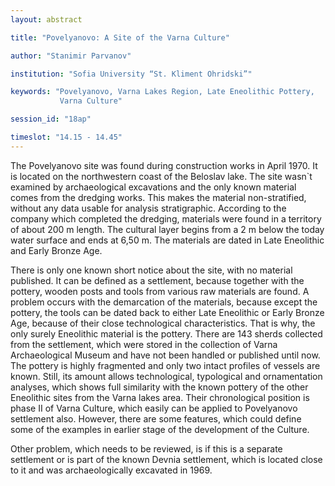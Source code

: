 ```yaml
---
layout: abstract

title: "Povelyanovo: A Site of the Varna Culture"

author: "Stanimir Parvanov"

institution: "Sofia University “St. Kliment Ohridski”"

keywords: "Povelyanovo, Varna Lakes Region, Late Eneolithic Pottery,
           Varna Culture"

session_id: "18ap"

timeslot: "14.15 - 14.45"
---
```


The Povelyanovo site was found during construction works in April
1970. It is located on the northwestern coast of the Beloslav
lake. The site wasn`t examined by archaeological excavations and the
only known material comes from the dredging works. This makes the
material non-stratified, without any data usable for analysis
stratigraphic. According to the company which completed the dredging,
materials were found in a territory of about 200 m length. The
cultural layer begins from a 2 m below the today water surface and
ends at 6,50 m. The materials are dated in Late Eneolithic and Early
Bronze Age.

There is only one known short notice about the site, with no material
published. It can be defined as a settlement, because together with
the pottery, wooden posts and tools from various raw materials are
found. A problem occurs with the demarcation of the materials, because
except the pottery, the tools can be dated back to either Late
Eneolithic or Early Bronze Age, because of their close technological
characteristics. That is why, the only surely Eneolithic material is
the pottery. There are 143 sherds collected from the settlement, which
were stored in the collection of Varna Archaeological Museum and have
not been handled or published until now. The pottery is highly
fragmented and only two intact profiles of vessels are known. Still,
its amount allows technological, typological and ornamentation
analyses, which shows full similarity with the known pottery of the
other Eneolithic sites from the Varna lakes area. Their chronological
position is phase II of Varna Culture, which easily can be applied to
Povelyanovo settlement also. However, there are some features, which
could define some of the examples in earlier stage of the development
of the Culture.

Other problem, which needs to be reviewed, is if this is a separate
settlement or is part of the known Devnia settlement, which is located
close to it and was archaeologically excavated in 1969.

